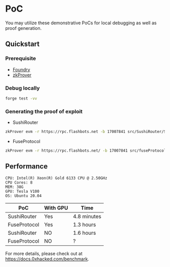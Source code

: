 # PoC

You may utilize these demonstrative PoCs for local debugging as well as proof generation.

## Quickstart

### Prerequisite

* [Foundry](https://github.com/foundry-rs/foundry)
* [zkProver](https://github.com/0xHackedLabs/zkProver)

### Debug locally

```bash
forge test -vv
```

### Generating the proof of exploit

* SushiRouter

```bash
zkProver evm -r https://rpc.flashbots.net -b 17007841 src/SushiRouter/SushiRouterExploit.sol:SushiExpProxy
```
* FuseProtocol

```bash
zkProver evm -r https://rpc.flashbots.net/ -b 17007841 src/fuseProtocol/FuseProtocolExploit.sol:FuseProtocolExploit
```

## Performance

```
CPU: Intel(R) Xeon(R) Gold 6133 CPU @ 2.50GHz
CPU Cores: 8
MEM: 38G
GPU: Tesla V100
OS: Ubuntu 20.04
```

| PoC | With GPU | Time|
|----|---------|-----|
|SushiRouter| Yes| 4.8 minutes |
|FuseProtocol| Yes | 1.3 hours |
|SushiRouter | NO |  1.6 hours |
|FuseProtocol | NO | ? |

For more details, please check out at https://docs.0xhacked.com/benchmark.
